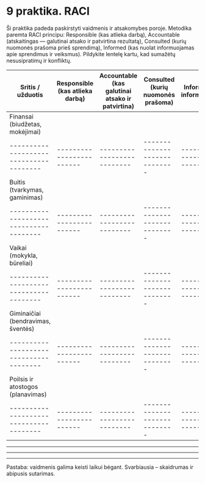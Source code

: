 # 9 praktika. RACI

Ši praktika padeda paskirstyti vaidmenis ir atsakomybes poroje. Metodika paremta RACI principu: Responsible (kas atlieka darbą), Accountable (atskaitingas — galutinai atsako ir patvirtina rezultatą), Consulted (kurių nuomonės prašoma prieš sprendimą), Informed (kas nuolat informuojamas apie sprendimus ir veiksmus). Pildykite lentelę kartu, kad sumažėtų nesusipratimų ir konfliktų.

| Sritis / užduotis | Responsible (kas atlieka darbą) | Accountable (kas galutinai atsako ir patvirtina) | Consulted (kurių nuomonės prašoma) | Informed (kas informuojamas) |
|--------------------------------------|------------------------|--------------------------|-----------------------------|----------------------------|
| Finansai (biudžetas, mokėjimai)      |                        |                          |                             |                            |
|--------------------------------------|------------------------|--------------------------|-----------------------------|----------------------------|
| Buitis (tvarkymas, gaminimas)        |                        |                          |                             |                            |
|--------------------------------------|------------------------|--------------------------|-----------------------------|----------------------------|
| Vaikai (mokykla, būreliai)           |                        |                          |                             |                            |
|--------------------------------------|------------------------|--------------------------|-----------------------------|----------------------------|
| Giminaičiai (bendravimas, šventės)   |                        |                          |                             |                            |
|--------------------------------------|------------------------|--------------------------|-----------------------------|----------------------------|
| Poilsis ir atostogos (planavimas)    |                        |                          |                             |                            |
|--------------------------------------|------------------------|--------------------------|-----------------------------|----------------------------|

____________________________________________________________
____________________________________________________________
____________________________________________________________

Pastaba: vaidmenis galima keisti laikui bėgant. Svarbiausia – skaidrumas ir abipusis sutarimas.
